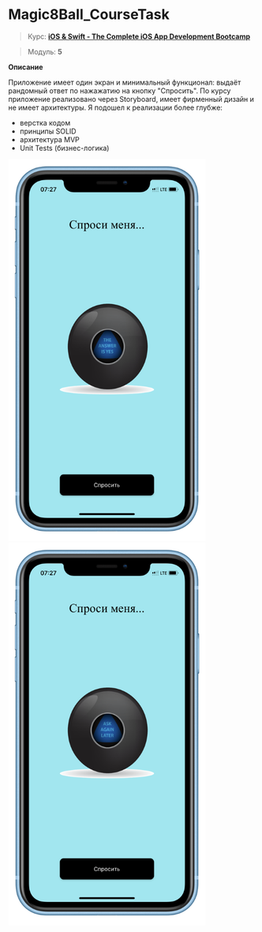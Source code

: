 # **Magic8Ball_CourseTask**

>Курс: **[iOS & Swift - The Complete iOS App Development Bootcamp](https://www.udemy.com/course/ios-13-app-development-bootcamp/)**

>Модуль: **5**

**Описание**

Приложение имеет один экран и минимальный функционал: выдаёт рандомный ответ по нажажатию на кнопку "Спросить".
По курсу приложение реализовано через Storyboard, имеет фирменный дизайн и не имеет архитектуры.
Я подошел к реализации более глубже: 

- верстка кодом
- принципы SOLID
- архитектура MVP
- Unit Tests (бизнес-логика)

<img src="https://raw.githubusercontent.com/c-revolt/Magic8Ball_CourseTask/main/Screenshot/screenshot1.png" width="400"> <img src="https://raw.githubusercontent.com/c-revolt/Magic8Ball_CourseTask/main/Screenshot/screenshot2.png" width="400">

